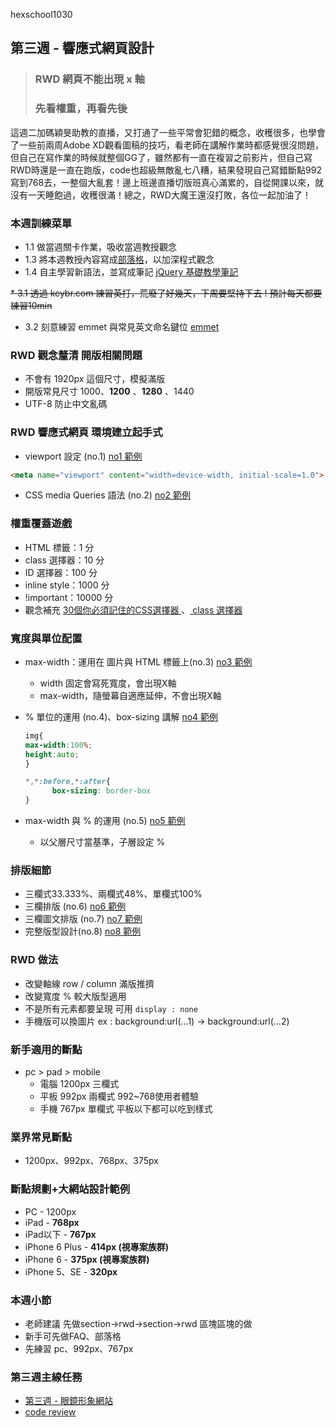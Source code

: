 hexschool1030

## 第三週 - 響應式網頁設計 

> ### RWD 網頁不能出現 x 軸
> ### 先看權重，再看先後

這週二加碼穎旻助教的直播，又打通了一些平常會犯錯的概念，收穫很多，也學會了一些前兩周Adobe XD觀看圖稿的技巧，看老師在講解作業時都感覺很沒問題，但自己在寫作業的時候就整個GG了，雖然都有一直在複習之前影片，但自己寫RWD時還是一直在跑版，code也超級無敵亂七八糟，結果發現自己寫錯斷點992寫到768去，一整個大亂套！邊上班邊直播切版班真心滿累的，自從開課以來，就沒有一天睡飽過，收穫很滿！總之，RWD大魔王還沒打敗，各位一起加油了！


### 本週訓練菜單

* 1.1 做當週關卡作業，吸收當週教授觀念
* 1.3 將本週教授內容寫成[部落格](https://)，以加深程式觀念
* 1.4 自主學習新語法，並寫成筆記 [ jQuery 基礎教學筆記 ](https://codepen.io/viccjiang/pen/wvWxwNd)

~~* 3.1 透過 keybr.com 練習英打，荒廢了好幾天，下周要堅持下去 ! 預計每天都要練習10min~~
* 3.2 刻意練習 emmet 與常見英文命名鍵位 [emmet](https://docs.emmet.io/cheat-sheet/) 


### RWD 觀念釐清 開版相關問題 
* 不會有 1920px 這個尺寸，模擬滿版
* 開版常見尺寸 1000、**1200** 、**1280** 、1440
* UTF-8 防止中文亂碼

### RWD 響應式網頁 環境建立起手式

* viewport 設定 (no.1) 
[no1 範例](https://codepen.io/viccjiang/pen/MWeGGJJ)

``` html
<meta name="viewport" content="width=device-width, initial-scale=1.0">
```

* CSS media Queries 語法 (no.2)
[no2 範例](https://codepen.io/viccjiang/pen/YzWLLNR)




### 權重覆蓋遊戲

*  HTML 標籤：1 分
* class 選擇器：10 分
* ID 選擇器：100 分
* inline style：1000 分
* !important：10000 分
* 觀念補充 [ 30個你必須記住的CSS選擇器 ](https://code.tutsplus.com/zh-hant/tutorials/the-30-css-selectors-you-must-memorize--net-16048)、[ class 選擇器](https://hackmd.io/5jdU3riiThifRktN9NJSKA?view)

### 寬度與單位配置

* max-width：運用在 圖片與 HTML 標籤上(no.3) [no3 範例](https://codepen.io/viccjiang/pen/rNLvvGz) 
    * width 固定會寫死寬度，會出現X軸
    * max-width，隨螢幕自適應延伸，不會出現X軸
* % 單位的運用 (no.4)、box-sizing 講解 [no4 範例](https://codepen.io/viccjiang/pen/rNLvvGz)
    ```css 
    img{
    max-width:100%;
    height:auto;
    }
    ```
    
    ```css
    *,*:before,*:after{
          box-sizing: border-box
    }
    ```
* max-width 與 % 的運用 (no.5) [no5 範例](https://codepen.io/viccjiang/pen/rNLvvdY)
    * 以父層尺寸當基準，子層設定 %



### 排版細節

* 三欄式33.333%、兩欄式48%、單欄式100%
* 三欄排版 (no.6) [no6 範例](https://codepen.io/viccjiang/pen/LYZmmdg)
* 三欄圖文排版 (no.7) [no7 範例](https://codepen.io/viccjiang/pen/Pozeeeo)
* 完整版型設計(no.8) [no8 範例](https://codepen.io/viccjiang/pen/jOrxxxV)

### RWD 做法
* 改變軸線 row / column 滿版推擠
* 改變寬度 % 較大版型適用
* 不是所有元素都要呈現 可用 `display : none` 
* 手機版可以換圖片 ex : background:url(...1) -> background:url(...2)


### 新手適用的斷點
* pc > pad > mobile
    * 電腦 1200px 三欄式
    * 平板 992px 兩欄式 992~768使用者體驗
    * 手機 767px 單欄式 平板以下都可以吃到樣式 

### 業界常見斷點
* 1200px、992px、768px、375px

### 斷點規劃+大網站設計範例

* PC - 1200px
* iPad - **768px**
* iPad以下 - **767px**
* iPhone 6 Plus - **414px (視專案族群)**
* iPhone 6 - **375px (視專案族群)**
* iPhone 5、SE - **320px**

### 本週小節
* 老師建議 先做section->rwd->section->rwd 區塊區塊的做
* 新手可先做FAQ、部落格
* 先練習 pc、992px、767px


### 第三週主線任務

* [第三週 - 眼鏡形象網站](https://viccjiang.github.io/weblayout_1030_hw03/)
* [code review](https://github.com/viccjiang/weblayout_1030_hw03)






